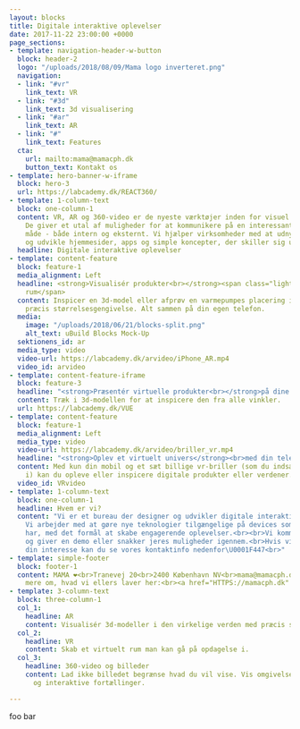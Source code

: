 ```yaml
---
layout: blocks
title: Digitale interaktive oplevelser
date: 2017-11-22 23:00:00 +0000
page_sections:
- template: navigation-header-w-button
  block: header-2
  logo: "/uploads/2018/08/09/Mama logo inverteret.png"
  navigation:
  - link: "#vr"
    link_text: VR
  - link: "#3d"
    link_text: 3d visualisering
  - link: "#ar"
    link_text: AR
  - link: "#"
    link_text: Features
  cta:
    url: mailto:mama@mamacph.dk
    button_text: Kontakt os
- template: hero-banner-w-iframe
  block: hero-3
  url: https://labcademy.dk/REACT360/
- template: 1-column-text
  block: one-column-1
  content: VR, AR og 360-video er de nyeste værktøjer inden for visuel kommunikation.
    De giver et utal af muligheder for at kommunikere på en interessant og anderledes
    måde - både intern og eksternt. Vi hjælper virksomheder med at udnytte mulighederne
    og udvikle hjemmesider, apps og simple koncepter, der skiller sig ud.<br>
  headline: Digitale interaktive oplevelser
- template: content-feature
  block: feature-1
  media_alignment: Left
  headline: <strong>Visualisér produkter<br></strong><span class="light">i et fysisk
    rum</span>
  content: Inspicer en 3d-model eller afprøv en varmepumpes placering i et rum med
    præcis størrelsesgengivelse. Alt sammen på din egen telefon.
  media:
    image: "/uploads/2018/06/21/blocks-split.png"
    alt_text: uBuild Blocks Mock-Up
  sektionens_id: ar
  media_type: video
  video-url: https://labcademy.dk/arvideo/iPhone_AR.mp4
  video_id: arvideo
- template: content-feature-iframe
  block: feature-3
  headline: "<strong>Præsentér virtuelle produkter<br></strong>på dine digitale platforme."
  content: Træk i 3d-modellen for at inspicere den fra alle vinkler.
  url: https://labcademy.dk/VUE
- template: content-feature
  block: feature-1
  media_alignment: Left
  media_type: video
  video-url: https://labcademy.dk/arvideo/briller_vr.mp4
  headline: "<strong>Oplev et virtuelt univers</strong><br>med din telefon"
  content: Med kun din mobil og et sæt billige vr-briller (som du indsætter din mobil
    i) kan du opleve eller inspicere digitale produkter eller verdener.
  video_id: VRvideo
- template: 1-column-text
  block: one-column-1
  headline: Hvem er vi?
  content: "Vi er et bureau der designer og udvikler digitale interaktive oplevelser.
    Vi arbejder med at gøre nye teknologier tilgængelige på devices som brugerne allerede
    har, med det formål at skabe engagerende oplevelser.<br><br>Vi kommer gerne forbi
    og giver en demo eller snakker jeres muligheder igennem.<br>Hvis vi har vækket
    din interesse kan du se vores kontaktinfo nedenfor\U0001F447<br>"
- template: simple-footer
  block: footer-1
  content: MAMA ❤︎<br>Tranevej 20<br>2400 København NV<br>mama@mamacph.dk<br><br>Læs
    mere om, hvad vi ellers laver her:<br><a href="HTTPS://mamacph.dk" title="">MAMAcph.dk</a>
- template: 3-column-text
  block: three-column-1
  col_1:
    headline: AR
    content: Visualisér 3d-modeller i den virkelige verden med præcis størrelsesgengivelse.
  col_2:
    headline: VR
    content: Skab et virtuelt rum man kan gå på opdagelse i.
  col_3:
    headline: 360-video og billeder
    content: Lad ikke billedet begrænse hvad du vil vise. Vis omgivelser og skab indlevende
      og interaktive fortællinger.

---
```

foo bar